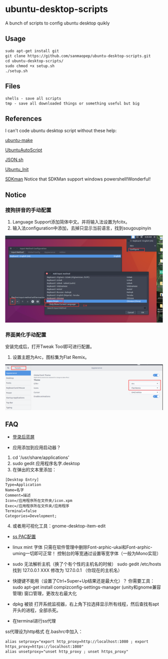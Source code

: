 # ubuntu-desktop-scripts
A bunch of scripts to config ubuntu desktop quikly

## Usage

```shell
sudo apt-get install git
git clone https://github.com/sanmaopep/ubuntu-desktop-scripts.git
cd ubuntu-desktop-scripts/
sudo chmod +x setup.sh
./setup.sh
```

## Files
```
shells - save all scripts
tmp - save all downloaded things or something useful but big
```

## References
I can't code ubuntu desktop script without these help:

[ubuntu-make](https://github.com/Ubuntu/ubuntu-make)

[UbuntuAutoScript](https://github.com/SickoOrange/UbuntuAutoScript)

[JSON.sh](https://github.com/dominictarr/JSON.sh)

[Ubuntu_Init](https://github.com/starFalll/Ubuntu_Init)

[SDKman](http://sdkman.io/)
Notice that SDKMan support windows powershell!Wonderful!

## Notice
### 搜狗拼音的手动配置

1. Language Support添加简体中文。并将输入法设置为fcitx。
2. 输入法configuration中添加，去掉只显示当前语言，找到sougoupinyin

![](./assets/sougou.png)

### 界面美化手动配置
安装完成后，打开Tweak Tool即可进行配置。

1. 设置主题为Arc，图标集为Flat Remix。

![](./assets/tweak1.png)


## FAQ

+ [登录后蓝屏](http://www.cnblogs.com/liaojieliang/p/ubuntu-blue.html)

+ 应用添加到应用启动器？
1. cd '/usr/share/applications'
2. sudo gedit 应用程序名字.desktop	 
3. 在弹出的文本里添加： 
```
[Desktop Entry]
Type=Application
Name=名字
Comment=描述
Icon=/应用程序所在文件夹/icon.xpm
Exec=/应用程序所在文件夹/应用程序
Terminal=false
Categories=Development;
```
4. 或者用可视化工具：gnome-desktop-item-edit

+ [ss PAC配置](http://blog.csdn.net/hanshileiai/article/details/52624303)

+ linux mint 字体
只需在软件管理中删除Font-arphic-ukai和Font-arphic-uming一切即可正常！
控制台的等宽通过设置等宽字体（一般为Mono实现）

+ sudo 无法解析主机（换了个有个性的主机名的时候）
sudo gedit /etc/hosts
找到 127.0.0.1 XXX
修改为 127.0.0.1 （你现在的主机名）

+ 快捷键不能用（设置了Ctrl+Super+Up结果还是最大化）？
你需要工具：sudo apt-get install compizconfig-settings-manager
(unity和gnome兼容管理)
窗口管理，更改左右最大化

+ dpkg 被锁
打开系统监视器，右上角下拉选择显示所有线程，然后查找有apt开头的进程，全部杀死。

+ 在terminal进行ss代理

ss代理设为http格式
在.bashrc中加入：
```
alias setproxy="export http_proxy=http://localhost:1080 ; export https_proxy=https://localhost:1080"
alias unsetproxy="unset http_proxy ; unset https_proxy"
```

